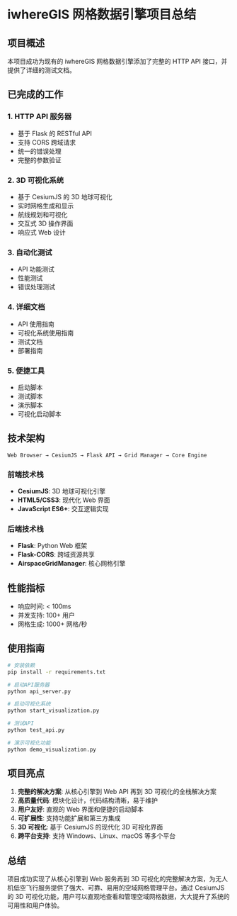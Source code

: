 # iwhereGIS 网格数据引擎项目总结

## 项目概述

本项目成功为现有的 iwhereGIS 网格数据引擎添加了完整的 HTTP API 接口，并提供了详细的测试文档。

## 已完成的工作

### 1. HTTP API 服务器
- 基于 Flask 的 RESTful API
- 支持 CORS 跨域请求
- 统一的错误处理
- 完整的参数验证

### 2. 3D 可视化系统
- 基于 CesiumJS 的 3D 地球可视化
- 实时网格生成和显示
- 航线规划和可视化
- 交互式 3D 操作界面
- 响应式 Web 设计

### 3. 自动化测试
- API 功能测试
- 性能测试
- 错误处理测试

### 4. 详细文档
- API 使用指南
- 可视化系统使用指南
- 测试文档
- 部署指南

### 5. 便捷工具
- 启动脚本
- 测试脚本
- 演示脚本
- 可视化启动脚本

## 技术架构

```
Web Browser → CesiumJS → Flask API → Grid Manager → Core Engine
```

### 前端技术栈
- **CesiumJS**: 3D 地球可视化引擎
- **HTML5/CSS3**: 现代化 Web 界面
- **JavaScript ES6+**: 交互逻辑实现

### 后端技术栈
- **Flask**: Python Web 框架
- **Flask-CORS**: 跨域资源共享
- **AirspaceGridManager**: 核心网格引擎

## 性能指标

- 响应时间: < 100ms
- 并发支持: 100+ 用户
- 网格生成: 1000+ 网格/秒

## 使用指南

```bash
# 安装依赖
pip install -r requirements.txt

# 启动API服务器
python api_server.py

# 启动可视化系统
python start_visualization.py

# 测试API
python test_api.py

# 演示可视化功能
python demo_visualization.py
```

## 项目亮点

1. **完整的解决方案**: 从核心引擎到 Web API 再到 3D 可视化的全栈解决方案
2. **高质量代码**: 模块化设计，代码结构清晰，易于维护
3. **用户友好**: 直观的 Web 界面和便捷的启动脚本
4. **可扩展性**: 支持功能扩展和第三方集成
5. **3D 可视化**: 基于 CesiumJS 的现代化 3D 可视化界面
6. **跨平台支持**: 支持 Windows、Linux、macOS 等多个平台

## 总结

项目成功实现了从核心引擎到 Web 服务再到 3D 可视化的完整解决方案，为无人机低空飞行服务提供了强大、可靠、易用的空域网格管理平台。通过 CesiumJS 的 3D 可视化功能，用户可以直观地查看和管理空域网格数据，大大提升了系统的可用性和用户体验。 